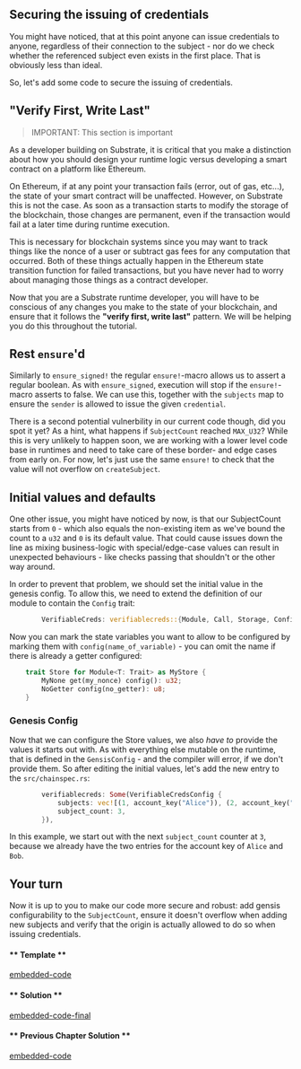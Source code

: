 ## Securing the issuing of credentials

You might have noticed, that at this point anyone can issue credentials to anyone, regardless of their connection to the subject - nor do we check whether the referenced subject even exists in the first place. That is obviously less than ideal.

So, let's add some code to secure the issuing of credentials.

## "Verify First, Write Last"

> IMPORTANT: This section is important

As a developer building on Substrate, it is critical that you make a distinction about how you should design your runtime logic versus developing a smart contract on a platform like Ethereum.

On Ethereum, if at any point your transaction fails (error, out of gas, etc...), the state of your smart contract will be unaffected. However, on Substrate this is not the case. As soon as a transaction starts to modify the storage of the blockchain, those changes are permanent, even if the transaction would fail at a later time during runtime execution.

This is necessary for blockchain systems since you may want to track things like the nonce of a user or subtract gas fees for any computation that occurred. Both of these things actually happen in the Ethereum state transition function for failed transactions, but you have never had to worry about managing those things as a contract developer.

Now that you are a Substrate runtime developer, you will have to be conscious of any changes you make to the state of your blockchain, and ensure that it follows the **"verify first, write last"** pattern. We will be helping you do this throughout the tutorial.


## Rest `ensure`'d

Similarly to `ensure_signed!` the regular `ensure!`-macro allows us to assert a regular boolean. As with `ensure_signed`, execution will stop if the `ensure!`-macro asserts to false. We can use this, together with the `subjects` map to ensure the `sender` is allowed to issue the given `credential`. 

There is a second potential vulnerbility in our current code though, did you spot it yet? As a hint, what happens if `SubjectCount` reached `MAX_U32`? While this is very unlikely to happen soon, we are working with a lower level code base in runtimes and need to take care of these border- and edge cases from early on. For now, let's just use the same `ensure!` to check that the value will not overflow on `createSubject`.

## Initial values and defaults

One other issue, you might have noticed by now, is that our SubjectCount starts from `0` - which also equals the non-existing item as we've bound the count to a `u32` and `0` is its default value. That could cause issues down the line as mixing business-logic with special/edge-case values can result in unexpected behaviours - like checks passing that shouldn't or the other way around.

In order to prevent that problem, we should set the initial value in the genesis config. To allow this, we need to extend the definition of our module to contain the `Config` trait:

```rust
		VerifiableCreds: verifiablecreds::{Module, Call, Storage, Config<T>},
```

Now you can mark the state variables you want to allow to be configured by marking them with `config(name_of_variable)` - you can omit the name if there is already a getter configured:

```rust 
    trait Store for Module<T: Trait> as MyStore {
        MyNone get(my_nonce) config(): u32;
        NoGetter config(no_getter): u8;
    }
```

### Genesis Config

Now that we can configure the Store values, we also _have to_ provide the values it starts out with. As with everything else mutable on the runtime, that is defined in the `GensisConfig` - and the compiler will error, if we don't provide them. So after editing the initial values, let's add the new entry to the `src/chainspec.rs`:

```rust
		verifiablecreds: Some(VerifiableCredsConfig {
			subjects: vec![(1, account_key("Alice")), (2, account_key("Bob"))],
			subject_count: 3,
		}),
```

In this example, we start out with the next `subject_count` counter at `3`, because we already have the two entries for the account key of `Alice` and `Bob`.

## Your turn

Now it is up to you to make our code more secure and robust: add gensis configurability to the `SubjectCount`, ensure it doesn't overflow when adding new subjects and verify that the origin is actually allowed to do so when issuing credentials.


<!-- tabs:start -->

#### ** Template **

[embedded-code](../assets/1.7-template.rs ':include :type=code embed-template')

#### ** Solution **

[embedded-code-final](../assets/1.7-finished-code.rs ':include :type=code embed-final')

#### ** Previous Chapter Solution **

[embedded-code](../assets/1.6-finished-code.rs ':include :type=code embed-previous')

<!-- tabs:end -->
